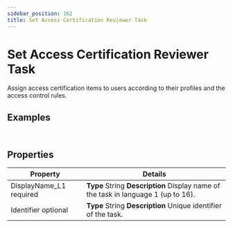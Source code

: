 ```yaml
---
sidebar_position: 162
title: Set Access Certification Reviewer Task
---
```


# Set Access Certification Reviewer Task

Assign access certification items to users according to their profiles and the access control rules.

## Examples

```


```
## Properties

| Property | Details |
| --- | --- |
| DisplayName\_L1 required | **Type**  String  **Description** Display name of the task in language 1 (up to 16). |
| Identifier optional | **Type**  String  **Description** Unique identifier of the task. |